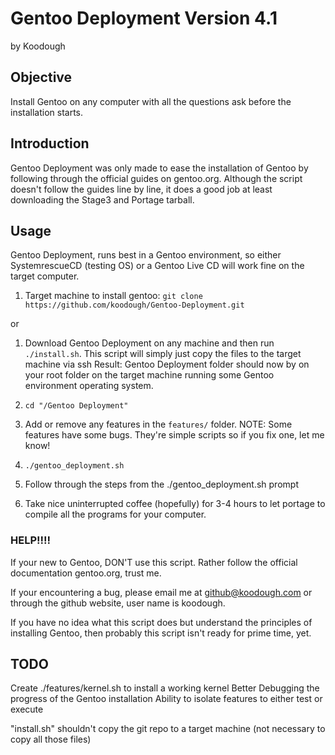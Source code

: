 # Gentoo Deployment Version 4.1
by Koodough

## Objective
Install Gentoo on any computer with all the questions ask before the installation starts. 



## Introduction

Gentoo Deployment was only made to ease the installation of Gentoo by following through the official guides on gentoo.org. Although the script doesn't follow the guides line by line, it does a good job at least downloading the Stage3 and Portage tarball.

## Usage

Gentoo Deployment, runs best in a Gentoo environment, so either SystemrescueCD (testing OS) or a Gentoo Live CD will work fine on the target computer.

1. Target machine to install gentoo: `git clone https://github.com/koodough/Gentoo-Deployment.git`

or

1. Download Gentoo Deployment on any machine and then run `./install.sh`. This script will simply just copy the files to the target machine via ssh
Result: Gentoo Deployment folder should now by on your root folder on the target machine running some Gentoo environment operating system.

2. `cd "/Gentoo Deployment"`
3. Add or remove any features in the `features/` folder. NOTE: Some features have some bugs. They're simple scripts so if you fix one, let me know!
3. `./gentoo_deployment.sh`
4. Follow through the steps from the ./gentoo_deployment.sh prompt 
5. Take nice uninterrupted coffee (hopefully) for 3-4 hours to let portage to compile all the programs for your computer.

### HELP!!!!
If your new to Gentoo, DON'T use this script. Rather follow the official documentation gentoo.org, trust me.

If your encountering a bug, please email me at github@koodough.com or through the github website, user name is koodough.

If you have no idea what this script does but understand the principles of installing Gentoo, then probably this script isn't ready for prime time, yet.

## TODO
Create ./features/kernel.sh to install a working kernel
Better Debugging the progress of the Gentoo installation
Ability to isolate features to either test or execute

"install.sh" shouldn't copy the git repo to a target machine (not necessary to copy all those files)
